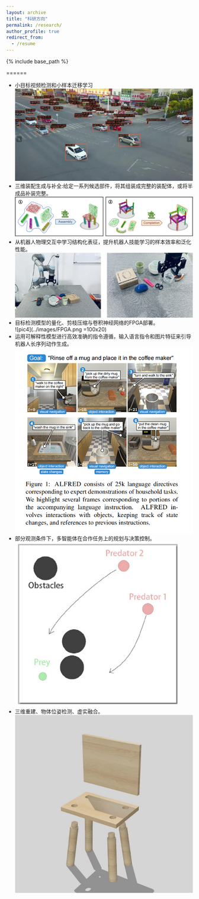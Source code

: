 ```yaml
---
layout: archive
title: "科研方向"
permalink: /research/
author_profile: true
redirect_from:
  - /resume
---
```


{% include base_path %}


======
* 小目标视频检测和小样本迁移学习  
  ![pic1](../images/小目标视频检测.png)
* 三维装配生成与补全:给定一系列候选部件，将其组装成完整的装配体，或将半成品补装完整。  
  ![pic2](../images/三维装配生成与补全.png)
* 从机器人物理交互中学习结构化表征，提升机器人技能学习的样本效率和泛化性能。  
  ![pic3](../images/结构化表征.png)
* 目标检测模型的量化、剪枝压缩与卷积神经网络的FPGA部署。  
  ![pic4](../images/FPGA.png =100x20)
* 运用可解释性模型进行高效准确的指令遵循，输入语言指令和图片特征来引导机器人长序列动作生成。  
  ![pic5](../images/长序列动作.png)
* 部分观测条件下，多智能体在合作任务上的规划与决策控制。  
  ![pic6](../images/多智能体合作.png)
* 三维重建、物体位姿检测、虚实融合。  
  ![pic7](../images/虚实融合.png)

